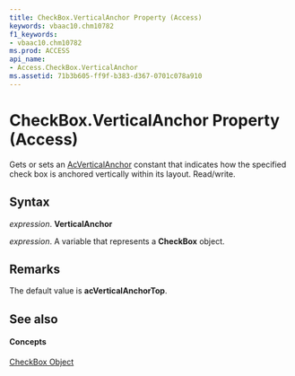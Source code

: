 ```yaml
---
title: CheckBox.VerticalAnchor Property (Access)
keywords: vbaac10.chm10782
f1_keywords:
- vbaac10.chm10782
ms.prod: ACCESS
api_name:
- Access.CheckBox.VerticalAnchor
ms.assetid: 71b3b605-ff9f-b383-d367-0701c078a910
---
```



# CheckBox.VerticalAnchor Property (Access)

Gets or sets an [AcVerticalAnchor](acverticalanchor-enumeration-access.md) constant that indicates how the specified check box is anchored vertically within its layout. Read/write.


## Syntax

 _expression_. **VerticalAnchor**

 _expression_. A variable that represents a **CheckBox** object.


## Remarks

The default value is  **acVerticalAnchorTop**.


## See also


#### Concepts


[CheckBox Object](checkbox-object-access.md)

